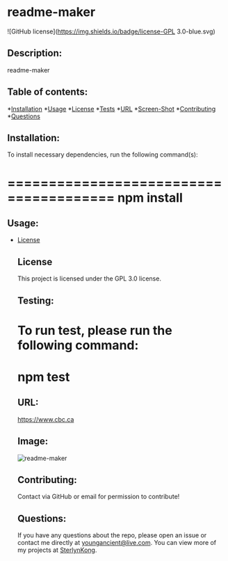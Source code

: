 # readme-maker
  ![GitHub license](https://img.shields.io/badge/license-GPL 3.0-blue.svg)

  ## Description:
  readme-maker



  ## Table of contents:
  *[Installation](#installation)
  *[Usage](#usage)
  *[License](#license)
  *[Tests](#testing)
  *[URL](#url)
  *[Screen-Shot](#screenshot)
  *[Contributing](#contributing)
  *[Questions](#questions)



  ## Installation:
  To install necessary dependencies, run the following command(s):

  =======================================
  npm install
  =======================================


  ## Usage:
  
* [License](#license)



  ## License
  This project is licensed under the GPL 3.0 license.


  ## Testing:
  To run test, please run the following command:
  =======================================
  npm test
  =======================================


  ## URL:
  https://www.cbc.ca


  ## Image:
  ![readme-maker](https://www.google.com/imgres?imgurl=https%3A%2F%2Fwww.financialfreedomblogger.com%2Fwp-content%2Fuploads%2F2014%2F12%2Ffreestockimagesforcommercialuse-skitterphoto.jpg&imgrefurl=https%3A%2F%2Fwww.financialfreedomblogger.com%2Ffree-stock-images-for-commercial-use%2F&tbnid=PyV_CblvvBtEWM&vet=12ahUKEwj9u-qNweLsAhVSYKwKHZAxALkQMygHegUIARC5AQ..i&docid=R6BxL21tLdN3MM&w=980&h=653&q=free%20to%20use%20images&client=safari&ved=2ahUKEwj9u-qNweLsAhVSYKwKHZAxALkQMygHegUIARC5AQ "readme-maker Screenshot")


  ## Contributing:
  Contact via GitHub or email for permission to contribute!


  ## Questions:
  If you have any questions about the repo, please open an issue or contact me directly at youngancient@live.com. You can view more of my projects at [SterlynKong](https://github.com/SterlynKong).

